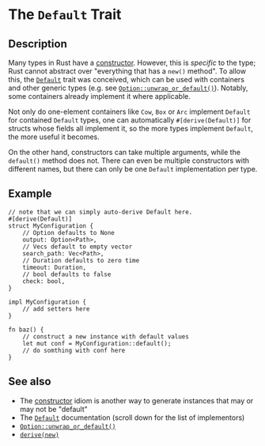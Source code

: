 # The `Default` Trait

## Description

Many types in Rust have a [constructor]. However, this is *specific* to the
type; Rust cannot abstract over "everything that has a `new()` method". To
allow this, the [`Default`] trait was conceived, which can be used with
containers and other generic types (e.g. see [`Option::unwrap_or_default()`]).
Notably, some containers already implement it where applicable.

Not only do one-element containers like `Cow`, `Box` or `Arc` implement
`Default` for contained `Default` types, one can automatically
`#[derive(Default)]` for structs whose fields all implement it, so the more
types implement `Default`, the more useful it becomes.

On the other hand, constructors can take multiple arguments, while the
`default()` method does not. There can even be multiple constructors with
different names, but there can only be one `Default` implementation per type.

## Example

```rust,ignore
// note that we can simply auto-derive Default here.
#[derive(Default)]
struct MyConfiguration {
    // Option defaults to None
    output: Option<Path>,
    // Vecs default to empty vector
    search_path: Vec<Path>,
    // Duration defaults to zero time
    timeout: Duration,
    // bool defaults to false
    check: bool,
}

impl MyConfiguration {
    // add setters here
}

fn baz() {
    // construct a new instance with default values
    let mut conf = MyConfiguration::default();
    // do somthing with conf here
}
```

## See also

- The [constructor] idiom is another way to generate instances that may or may
not be "default"
- The [`Default`] documentation (scroll down for the list of implementors)
- [`Option::unwrap_or_default()`]
- [`derive(new)`]

[constructor]: ctor.md
[`Default`]: https://doc.rust-lang.org/stable/std/default/trait.Default.html
[`Option::unwrap_or_default()`]: https://doc.rust-lang.org/stable/std/option/enum.Option.html#method.unwrap_or_default
[`derive(new)`]: https://crates.io/crates/derive-new/
